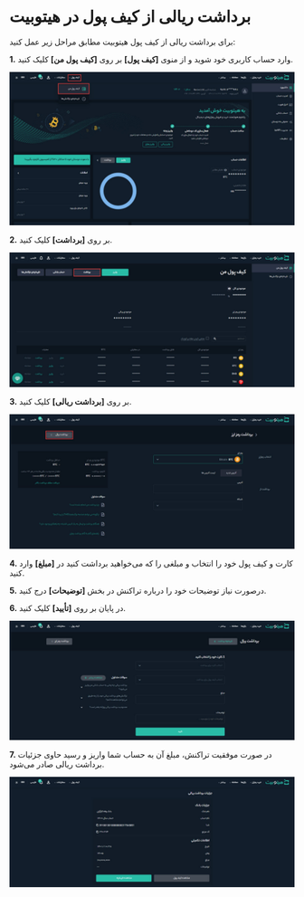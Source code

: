# برداشت ریالی از کیف پول در هیتوبیت
برای برداشت ریالی از کیف پول هیتوبیت مطابق مراحل زیر عمل کنید:

**1.** وارد حساب کاربری خود شوید و از منوی **[کیف پول]** بر روی **[کیف پول من]** کلیک کنید.

![کیف پول من](./Images/my-wallet-menu.jpg)

**2.** بر روی **[برداشت]** کلیک کنید.

![برداشت از کیف پول](./Images/withdraw-from-wallet.jpg)

**3.** بر روی **[برداشت ریالی]** کلیک کنید.

![برداشت ریال](./Images/fiat-withdraw-button.jpg)

**4.** کارت و کیف پول خود را انتخاب و مبلغی را که می‌خواهید برداشت کنید در **[مبلغ]**  وارد کنید.

**5.** درصورت نیاز توضیحات خود را درباره تراکنش در بخش **[توضیحات]** درج کنید.

**6.**  در پایان بر روی **[تأیید]** کلیک کنید.

![صفحه برداشت ریالی](./Images/fiat-withdraw.jpg)

**7.** در صورت موفقیت تراکنش، مبلغ آن به حساب شما واریز و رسید حاوی جزئیات برداشت ریالی صادر می‌شود.

![رسید برداشت ریالی](./Images/withdraw-receipt.jpg)



